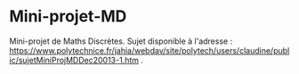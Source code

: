 Mini-projet-MD
==============

Mini-projet de Maths Discrètes. Sujet disponible à l'adresse : https://www.polytechnice.fr/jahia/webdav/site/polytech/users/claudine/public/sujetMiniProjMDDec20013-1.htm .
